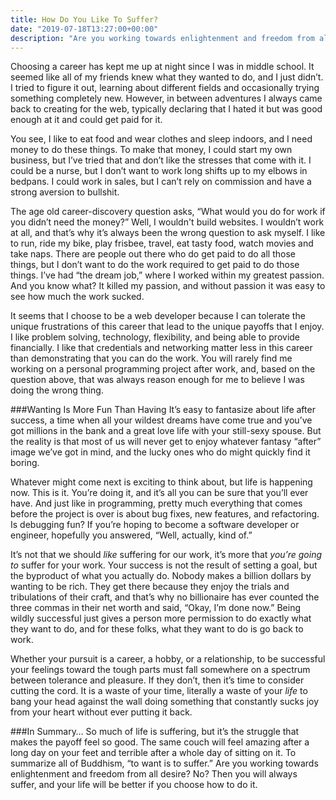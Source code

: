 ```yaml
---
title: How Do You Like To Suffer?
date: "2019-07-18T13:27:00+00:00"
description: "Are you working towards enlightenment and freedom from all desire? No? Then you will always suffer, and your life will be better if you choose how to do it."
---
```

Choosing a career has kept me up at night since I was in middle school. It seemed like all of my friends knew what they wanted to do, and I just didn’t. I tried to figure it out, learning about different fields and occasionally trying something completely new. However, in between adventures I always came back to creating for the web, typically declaring that I hated it but was good enough at it and could get paid for it.

You see, I like to eat food and wear clothes and sleep indoors, and I need money to do these things. To make that money, I could start my own business, but I’ve tried that and don’t like the stresses that come with it. I could be a nurse, but I don’t want to work long shifts up to my elbows in bedpans. I could work in sales, but I can’t rely on commission and have a strong aversion to bullshit.

The age old career-discovery question asks, “What would you do for work if you didn’t need the money?” Well, I wouldn't build websites. I wouldn’t work at all, and that’s why it’s always been the wrong question to ask myself. I like to run, ride my bike, play frisbee, travel, eat tasty food, watch movies and take naps. There are people out there who do get paid to do all those things, but I don’t want to do the work required to get paid to do those things. I’ve had “the dream job,” where I worked within my greatest passion. And you know what? It killed my passion, and without passion it was easy to see how much the work sucked.

It seems that I choose to be a web developer because I can tolerate the unique frustrations of this career that lead to the unique payoffs that I enjoy. I like problem solving, technology, flexibility, and being able to provide financially. I like that credentials and networking matter less in this career than demonstrating that you can do the work. You will rarely find me working on a personal programming project after work, and, based on the question above, that was always reason enough for me to believe I was doing the wrong thing.

###Wanting Is More Fun Than Having
It’s easy to fantasize about life after success, a time when all your wildest dreams have come true and you’ve got millions in the bank and a great love life with your still-sexy spouse. But the reality is that most of us will never get to enjoy whatever fantasy “after” image we’ve got in mind, and the lucky ones who do might quickly find it boring.

Whatever might come next is exciting to think about, but life is happening now. This is it. You’re doing it, and it’s all you can be sure that you’ll ever have. And just like in programming, pretty much everything that comes before the project is over is about bug fixes, new features, and refactoring. Is debugging fun? If you’re hoping to become a software developer or engineer, hopefully you answered, “Well, actually, kind of.”

It’s not that we should *like* suffering for our work, it’s more that *you’re going to* suffer for your work. Your success is not the result of setting a goal, but the byproduct of what you actually do. Nobody makes a billion dollars by wanting to be rich. They get there because they enjoy the trials and tribulations of their craft, and that’s why no billionaire has ever counted the three commas in their net worth and said, “Okay, I’m done now.” Being wildly successful just gives a person more permission to do exactly what they want to do, and for these folks, what they want to do is go back to work.

Whether your pursuit is a career, a hobby, or a relationship, to be successful your feelings toward the tough parts must fall somewhere on a spectrum between tolerance and pleasure. If they don’t, then it’s time to consider cutting the cord. It is a waste of your time, literally a waste of your *life* to bang your head against the wall doing something that constantly sucks joy from your heart without ever putting it back.

<!-- ###Career
Nurses, therapists and teachers feel gratification by watching their patients or students succeed. These are also relatively stable careers where a paycheck is helpful, but far from the primary motivation.

Anyone who works with money, whether as a salesperson, investor, or even as a gambler, loves the thrill of winning (or selling) even more than they love the cash. Warren Buffett likes money, but more than that, he likes to be right.

###Hobbies
An avid gardener may gush about their love of fresh vegetables and downplay the effort they put into growing them. For every tomato there are hours of tilling, planting, watering, and trimming which they *must*, on some level, enjoy.

No one who runs marathons or rocks a six-pack at the beach goes to the gym with a goal of dropping 10 arbitrary pounds. The fittest people you see at the gym genuinely are committed to, and enjoy, the routine of their exercise.

###Relationships
Are you a single person who thinks they want to be in a long-term relationship? Despite hitting it off with people, do your relationships end after a couple months? Then you (or the people you date) may be more excited about the fantasy seen on TV and in movies than in reality.

Even if things are great between two people, life will happen. In-laws will visit, kids or pets will get sick, unexpected bills will pop up, and there will be tough conversations. If you can’t, or simply don’t want to suffer with this particular person, it just won’t last. -->

###In Summary…
So much of life is suffering, but it’s the struggle that makes the payoff feel so good. The same couch will feel amazing after a long day on your feet and terrible after a whole day of sitting on it. To summarize all of Buddhism, “to want is to suffer.” Are you working towards enlightenment and freedom from all desire? No? Then you will always suffer, and your life will be better if you choose how to do it.
